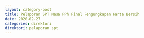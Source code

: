 ```yaml
---
layout: category-post
title: Pelaporan SPT Masa PPh Final Pengungkapan Harta Bersih
date: 2020-02-27
categories: direktori
direktori: pelaporan spt
---
```


